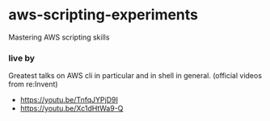 # aws-scripting-experiments
Mastering AWS scripting skills

### live by
Greatest talks on AWS cli in particular and in shell in general. (official videos from re:Invent)
* https://youtu.be/TnfqJYPjD9I
* https://youtu.be/Xc1dHtWa9-Q
